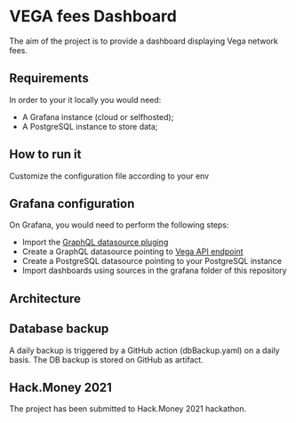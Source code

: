 # VEGA fees Dashboard
The aim of the project is to provide a dashboard displaying Vega network fees.

## Requirements
In order to your it locally you would need:
- A Grafana instance (cloud or selfhosted);
- A PostgreSQL instance to store data;
## How to run it
Customize the configuration file according to your env

## Grafana configuration
On Grafana, you would need to perform the following steps:
- Import the [GraphQL datasource pluging](https://grafana.com/grafana/plugins/fifemon-graphql-datasource/)
- Create a GraphQL datasource pointing to [Vega API endpoint](https://lb.testnet.vega.xyz/query)
- Create a PostgreSQL datasource pointing to your PostgreSQL instance
- Import dashboards using sources in the grafana folder of this repository 
## Architecture
 

## Database backup 
A daily backup is triggered by a GitHub action (dbBackup.yaml) on a daily basis. The DB backup is stored on GitHub as artifact.

## Hack.Money 2021
The project has been submitted to Hack.Money 2021 hackathon. 